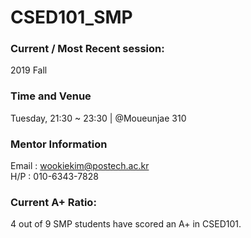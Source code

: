 # CSED101_SMP

### Current / Most Recent session: 
2019 Fall

### Time and Venue
Tuesday, 21:30 ~ 23:30 | @Moueunjae 310

### Mentor Information
Email : wookiekim@postech.ac.kr \
H/P : 010-6343-7828

### Current A+ Ratio:
4 out of 9 SMP students have scored an A+ in CSED101.
